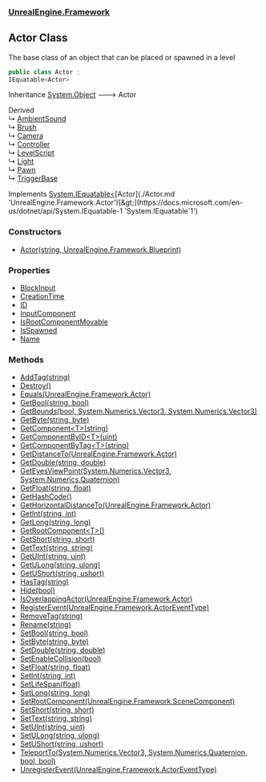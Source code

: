 ### [UnrealEngine.Framework](./UnrealEngine-Framework.md 'UnrealEngine.Framework')
## Actor Class
The base class of an object that can be placed or spawned in a level  
```csharp
public class Actor :
IEquatable<Actor>
```
Inheritance [System.Object](https://docs.microsoft.com/en-us/dotnet/api/System.Object 'System.Object') &#129106; Actor  

Derived  
&#8627; [AmbientSound](./AmbientSound.md 'UnrealEngine.Framework.AmbientSound')  
&#8627; [Brush](./Brush.md 'UnrealEngine.Framework.Brush')  
&#8627; [Camera](./Camera.md 'UnrealEngine.Framework.Camera')  
&#8627; [Controller](./Controller.md 'UnrealEngine.Framework.Controller')  
&#8627; [LevelScript](./LevelScript.md 'UnrealEngine.Framework.LevelScript')  
&#8627; [Light](./Light.md 'UnrealEngine.Framework.Light')  
&#8627; [Pawn](./Pawn.md 'UnrealEngine.Framework.Pawn')  
&#8627; [TriggerBase](./TriggerBase.md 'UnrealEngine.Framework.TriggerBase')  

Implements [System.IEquatable&lt;](https://docs.microsoft.com/en-us/dotnet/api/System.IEquatable-1 'System.IEquatable`1')[Actor](./Actor.md 'UnrealEngine.Framework.Actor')[&gt;](https://docs.microsoft.com/en-us/dotnet/api/System.IEquatable-1 'System.IEquatable`1')  
### Constructors
- [Actor(string, UnrealEngine.Framework.Blueprint)](./Actor-Actor(string_Blueprint).md 'UnrealEngine.Framework.Actor.Actor(string, UnrealEngine.Framework.Blueprint)')
### Properties
- [BlockInput](./Actor-BlockInput.md 'UnrealEngine.Framework.Actor.BlockInput')
- [CreationTime](./Actor-CreationTime.md 'UnrealEngine.Framework.Actor.CreationTime')
- [ID](./Actor-ID.md 'UnrealEngine.Framework.Actor.ID')
- [InputComponent](./Actor-InputComponent.md 'UnrealEngine.Framework.Actor.InputComponent')
- [IsRootComponentMovable](./Actor-IsRootComponentMovable.md 'UnrealEngine.Framework.Actor.IsRootComponentMovable')
- [IsSpawned](./Actor-IsSpawned.md 'UnrealEngine.Framework.Actor.IsSpawned')
- [Name](./Actor-Name.md 'UnrealEngine.Framework.Actor.Name')
### Methods
- [AddTag(string)](./Actor-AddTag(string).md 'UnrealEngine.Framework.Actor.AddTag(string)')
- [Destroy()](./Actor-Destroy().md 'UnrealEngine.Framework.Actor.Destroy()')
- [Equals(UnrealEngine.Framework.Actor)](./Actor-Equals(Actor).md 'UnrealEngine.Framework.Actor.Equals(UnrealEngine.Framework.Actor)')
- [GetBool(string, bool)](./Actor-GetBool(string_bool).md 'UnrealEngine.Framework.Actor.GetBool(string, bool)')
- [GetBounds(bool, System.Numerics.Vector3, System.Numerics.Vector3)](./Actor-GetBounds(bool_Vector3_Vector3).md 'UnrealEngine.Framework.Actor.GetBounds(bool, System.Numerics.Vector3, System.Numerics.Vector3)')
- [GetByte(string, byte)](./Actor-GetByte(string_byte).md 'UnrealEngine.Framework.Actor.GetByte(string, byte)')
- [GetComponent&lt;T&gt;(string)](./Actor-GetComponent-T-(string).md 'UnrealEngine.Framework.Actor.GetComponent&lt;T&gt;(string)')
- [GetComponentByID&lt;T&gt;(uint)](./Actor-GetComponentByID-T-(uint).md 'UnrealEngine.Framework.Actor.GetComponentByID&lt;T&gt;(uint)')
- [GetComponentByTag&lt;T&gt;(string)](./Actor-GetComponentByTag-T-(string).md 'UnrealEngine.Framework.Actor.GetComponentByTag&lt;T&gt;(string)')
- [GetDistanceTo(UnrealEngine.Framework.Actor)](./Actor-GetDistanceTo(Actor).md 'UnrealEngine.Framework.Actor.GetDistanceTo(UnrealEngine.Framework.Actor)')
- [GetDouble(string, double)](./Actor-GetDouble(string_double).md 'UnrealEngine.Framework.Actor.GetDouble(string, double)')
- [GetEyesViewPoint(System.Numerics.Vector3, System.Numerics.Quaternion)](./Actor-GetEyesViewPoint(Vector3_Quaternion).md 'UnrealEngine.Framework.Actor.GetEyesViewPoint(System.Numerics.Vector3, System.Numerics.Quaternion)')
- [GetFloat(string, float)](./Actor-GetFloat(string_float).md 'UnrealEngine.Framework.Actor.GetFloat(string, float)')
- [GetHashCode()](./Actor-GetHashCode().md 'UnrealEngine.Framework.Actor.GetHashCode()')
- [GetHorizontalDistanceTo(UnrealEngine.Framework.Actor)](./Actor-GetHorizontalDistanceTo(Actor).md 'UnrealEngine.Framework.Actor.GetHorizontalDistanceTo(UnrealEngine.Framework.Actor)')
- [GetInt(string, int)](./Actor-GetInt(string_int).md 'UnrealEngine.Framework.Actor.GetInt(string, int)')
- [GetLong(string, long)](./Actor-GetLong(string_long).md 'UnrealEngine.Framework.Actor.GetLong(string, long)')
- [GetRootComponent&lt;T&gt;()](./Actor-GetRootComponent-T-().md 'UnrealEngine.Framework.Actor.GetRootComponent&lt;T&gt;()')
- [GetShort(string, short)](./Actor-GetShort(string_short).md 'UnrealEngine.Framework.Actor.GetShort(string, short)')
- [GetText(string, string)](./Actor-GetText(string_string).md 'UnrealEngine.Framework.Actor.GetText(string, string)')
- [GetUInt(string, uint)](./Actor-GetUInt(string_uint).md 'UnrealEngine.Framework.Actor.GetUInt(string, uint)')
- [GetULong(string, ulong)](./Actor-GetULong(string_ulong).md 'UnrealEngine.Framework.Actor.GetULong(string, ulong)')
- [GetUShort(string, ushort)](./Actor-GetUShort(string_ushort).md 'UnrealEngine.Framework.Actor.GetUShort(string, ushort)')
- [HasTag(string)](./Actor-HasTag(string).md 'UnrealEngine.Framework.Actor.HasTag(string)')
- [Hide(bool)](./Actor-Hide(bool).md 'UnrealEngine.Framework.Actor.Hide(bool)')
- [IsOverlappingActor(UnrealEngine.Framework.Actor)](./Actor-IsOverlappingActor(Actor).md 'UnrealEngine.Framework.Actor.IsOverlappingActor(UnrealEngine.Framework.Actor)')
- [RegisterEvent(UnrealEngine.Framework.ActorEventType)](./Actor-RegisterEvent(ActorEventType).md 'UnrealEngine.Framework.Actor.RegisterEvent(UnrealEngine.Framework.ActorEventType)')
- [RemoveTag(string)](./Actor-RemoveTag(string).md 'UnrealEngine.Framework.Actor.RemoveTag(string)')
- [Rename(string)](./Actor-Rename(string).md 'UnrealEngine.Framework.Actor.Rename(string)')
- [SetBool(string, bool)](./Actor-SetBool(string_bool).md 'UnrealEngine.Framework.Actor.SetBool(string, bool)')
- [SetByte(string, byte)](./Actor-SetByte(string_byte).md 'UnrealEngine.Framework.Actor.SetByte(string, byte)')
- [SetDouble(string, double)](./Actor-SetDouble(string_double).md 'UnrealEngine.Framework.Actor.SetDouble(string, double)')
- [SetEnableCollision(bool)](./Actor-SetEnableCollision(bool).md 'UnrealEngine.Framework.Actor.SetEnableCollision(bool)')
- [SetFloat(string, float)](./Actor-SetFloat(string_float).md 'UnrealEngine.Framework.Actor.SetFloat(string, float)')
- [SetInt(string, int)](./Actor-SetInt(string_int).md 'UnrealEngine.Framework.Actor.SetInt(string, int)')
- [SetLifeSpan(float)](./Actor-SetLifeSpan(float).md 'UnrealEngine.Framework.Actor.SetLifeSpan(float)')
- [SetLong(string, long)](./Actor-SetLong(string_long).md 'UnrealEngine.Framework.Actor.SetLong(string, long)')
- [SetRootComponent(UnrealEngine.Framework.SceneComponent)](./Actor-SetRootComponent(SceneComponent).md 'UnrealEngine.Framework.Actor.SetRootComponent(UnrealEngine.Framework.SceneComponent)')
- [SetShort(string, short)](./Actor-SetShort(string_short).md 'UnrealEngine.Framework.Actor.SetShort(string, short)')
- [SetText(string, string)](./Actor-SetText(string_string).md 'UnrealEngine.Framework.Actor.SetText(string, string)')
- [SetUInt(string, uint)](./Actor-SetUInt(string_uint).md 'UnrealEngine.Framework.Actor.SetUInt(string, uint)')
- [SetULong(string, ulong)](./Actor-SetULong(string_ulong).md 'UnrealEngine.Framework.Actor.SetULong(string, ulong)')
- [SetUShort(string, ushort)](./Actor-SetUShort(string_ushort).md 'UnrealEngine.Framework.Actor.SetUShort(string, ushort)')
- [TeleportTo(System.Numerics.Vector3, System.Numerics.Quaternion, bool, bool)](./Actor-TeleportTo(Vector3_Quaternion_bool_bool).md 'UnrealEngine.Framework.Actor.TeleportTo(System.Numerics.Vector3, System.Numerics.Quaternion, bool, bool)')
- [UnregisterEvent(UnrealEngine.Framework.ActorEventType)](./Actor-UnregisterEvent(ActorEventType).md 'UnrealEngine.Framework.Actor.UnregisterEvent(UnrealEngine.Framework.ActorEventType)')
